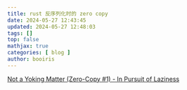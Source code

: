 ```yaml
---
title: rust 反序列化时的 zero copy 
date: 2024-05-27 12:43:45 
updated: 2024-05-27 12:48:03
tags: [] 
top: false
mathjax: true
categories: [ blog ]
author: booiris
---
```



[Not a Yoking Matter (Zero-Copy #1) - In Pursuit of Laziness](https://manishearth.github.io/blog/2022/08/03/zero-copy-1-not-a-yoking-matter/)
